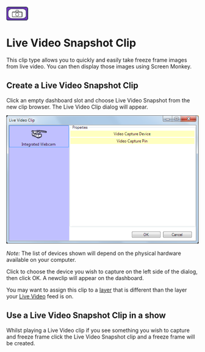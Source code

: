 ![](../../images/LiveVideoSnapshotIcon.png) 
# Live Video Snapshot Clip

This clip type allows you to quickly and easily take freeze frame images from live video. You can then display those images using Screen Monkey.

## Create a Live Video Snapshot Clip
Click an empty dashboard slot and choose Live Video Snapshot from the new clip browser. The Live Video Clip dialog will appear.

![](../../images/clip-live-video-snapshot.png)

*Note:* The list of devices shown will depend on the physical hardware available on your computer.

Click to choose the device you wish to capture on the left side of the dialog, then click OK. A newclip will appear on the dashboard.

You may want to assign this clip to a [layer](../layers.md) that is different than the layer your [Live Video](LiveVideoClip.md) feed is on.

## Use a Live Video Snapshot Clip in a show
Whilst playing a Live Video clip if you see something you wish to capture and freeze frame click the Live Video Snapshot clip and a freeze frame will be created.